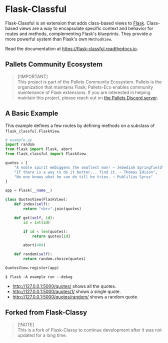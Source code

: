 Flask-Classful
==============

Flask-Classful is an extension that adds class-based views to [Flask][].
Class-based views are a way to encapsulate specific context and behavior for
routes and methods, complementing Flask's blueprints. They provide a more
powerful system than Flask's own `MethodView`.

Read the documentation at <https://flask-classful.readthedocs.io>.

[Flask]: https://flask.palletsprojects.com


Pallets Community Ecosystem
---------------------------

> [!IMPORTANT]\
> This project is part of the Pallets Community Ecosystem. Pallets is the
> organization that maintains Flask; Pallets-Eco enables community maintenance
> of Flask extensions. If you are interested in helping maintain this project,
> please reach out on [the Pallets Discord server](https://discord.gg/pallets).


A Basic Example
---------------

This example defines a few routes by defining methods on a subclass of
`flask_classful.FlaskView`.

```python
# example.py
import random
from flask import Flask, abort
from flask_classful import FlaskView

quotes = [
    "A noble spirit embiggens the smallest man! ~ Jebediah Springfield",
    "If there is a way to do it better... find it. ~ Thomas Edison",
    "No one knows what he can do till he tries. ~ Publilius Syrus"
]

app = Flask(__name__)

class QuotesView(FlaskView):
    def index(self):
        return "<br>".join(quotes)

    def get(self, id):
        id = int(id)

        if id < len(quotes):
            return quotes[id]

        abort(404)

    def random(self):
        return random.choice(quotes)

QuotesView.register(app)
```

```
$ flask -A example run --debug
```

-   http://127.0.0.1:5000/quotes/ shows all the quotes.
-   http://127.0.0.1:5000/quotes/1/ shows a single quote.
-   http://127.0.0.1:5000/quotes/random/ shows a random quote.


Forked from Flask-Classy
------------------------

> [!NOTE]\
> This is a fork of Flask-Classy to continue development after it was not
> updated for a long time.
